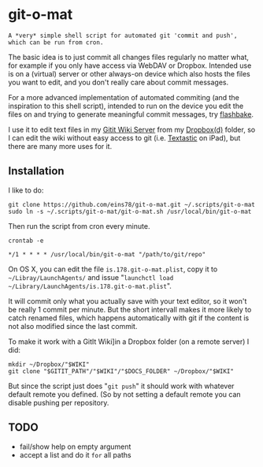# git-o-mat

    A *very* simple shell script for automated git 'commit and push', which can be run from cron.
    
The basic idea is to just commit all changes files regularly no matter what, for example if you only have access via WebDAV or Dropbox. 
Intended use is on a (virtual) server or other always-on device which also hosts the files you want to edit, and you don't really care about commit messages.

For a more advanced implementation of automated commiting (and the inspiration to this shell script), intended to run on the device you edit the files on and trying to generate meaningful commit messages, try [flashbake](https://github.com/commandline/flashbake).

I use it to edit text files in my [Gitit Wiki Server](http://gitit.net) from my [Dropbox(d)](http://www.dropboxwiki.com/Using_Dropbox_CLI) folder, so I can edit the wiki without easy access to git (i.e. [Textastic](http://www.textasticapp.com) on iPad), but there are many more uses for it.

## Installation

I like to do:

    git clone https://github.com/eins78/git-o-mat.git ~/.scripts/git-o-mat
    sudo ln -s ~/.scripts/git-o-mat/git-o-mat.sh /usr/local/bin/git-o-mat
    
Then run the script from cron every minute. 

    crontab -e

    */1 * * * * /usr/local/bin/git-o-mat "/path/to/git/repo"

On OS X, you can edit the file `is.178.git-o-mat.plist`, copy it to `~/Libray/LaunchAgents/` and issue "`launchctl load ~/Library/LaunchAgents/is.178.git-o-mat.plist`".

It will commit only what you actually save with your text editor, so it won't be really 1 commit per minute. But the short intervall makes it more likely to catch renamed files, which happens automatically with git if the content is not also modified since the last commit.

To make it work with a GitIt Wiki]in a Dropbox folder (on a remote server) I did:

    mkdir ~/Dropbox/"$WIKI"
    git clone "$GITIT_PATH"/"$WIKI"/"$DOCS_FOLDER" ~/Dropbox/"$WIKI"

But since the script just does "`git push`" it should work with whatever default remote you defined. (So by not setting a default remote you can disable pushing per repository.

## TODO

- fail/show help on empty argument
- accept a list and do it ``for`` all paths
